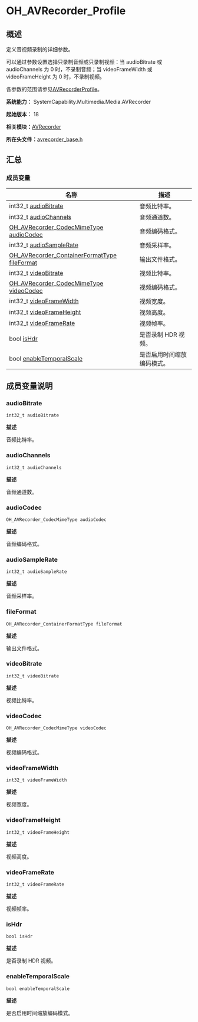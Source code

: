 # OH_AVRecorder_Profile


## 概述

定义音视频录制的详细参数。

可以通过参数设置选择只录制音频或只录制视频：当 audioBitrate 或 audioChannels 为 0 时，不录制音频；当 videoFrameWidth 或 videoFrameHeight 为 0 时，不录制视频。

各参数的范围请参见[AVRecorderProfile](js-apis-media.md#avrecorderprofile9)。

**系统能力：** SystemCapability.Multimedia.Media.AVRecorder

**起始版本：** 18

**相关模块：**[AVRecorder](_a_v_recorder.md)

**所在头文件：**[avrecorder_base.h](avrecorder__base_8h.md)


## 汇总


### 成员变量

| 名称 | 描述 | 
| -------- | -------- |
| int32_t [audioBitrate](#audiobitrate) | 音频比特率。 | 
| int32_t [audioChannels](#audiochannels) | 音频通道数。 | 
| [OH_AVRecorder_CodecMimeType](_a_v_recorder.md#oh_avrecorder_codecmimetype) [audioCodec](#audiocodec) | 音频编码格式。 | 
| int32_t [audioSampleRate](#audiosamplerate) | 音频采样率。 | 
| [OH_AVRecorder_ContainerFormatType](_a_v_recorder.md#oh_avrecorder_containerformattype) [fileFormat](#fileformat) | 输出文件格式。 | 
| int32_t [videoBitrate](#videobitrate) | 视频比特率。 | 
| [OH_AVRecorder_CodecMimeType](_a_v_recorder.md#oh_avrecorder_codecmimetype) [videoCodec](#videocodec) | 视频编码格式。 | 
| int32_t [videoFrameWidth](#videoframewidth) | 视频宽度。 | 
| int32_t [videoFrameHeight](#videoframeheight) | 视频高度。 | 
| int32_t [videoFrameRate](#videoframerate) | 视频帧率。 | 
| bool [isHdr](#ishdr) | 是否录制 HDR 视频。 | 
| bool [enableTemporalScale](#enabletemporalscale) | 是否启用时间缩放编码模式。 | 


## 成员变量说明


### audioBitrate

```
int32_t audioBitrate
```

**描述**

音频比特率。


### audioChannels

```
int32_t audioChannels
```

**描述**

音频通道数。


### audioCodec

```
OH_AVRecorder_CodecMimeType audioCodec
```

**描述**

音频编码格式。


### audioSampleRate

```
int32_t audioSampleRate
```

**描述**

音频采样率。


### fileFormat

```
OH_AVRecorder_ContainerFormatType fileFormat
```

**描述**

输出文件格式。


### videoBitrate

```
int32_t videoBitrate
```

**描述**

视频比特率。


### videoCodec

```
OH_AVRecorder_CodecMimeType videoCodec
```

**描述**

视频编码格式。


### videoFrameWidth

```
int32_t videoFrameWidth
```

**描述**

视频宽度。


### videoFrameHeight

```
int32_t videoFrameHeight
```

**描述**

视频高度。


### videoFrameRate

```
int32_t videoFrameRate
```

**描述**

视频帧率。


### isHdr

```
bool isHdr
```

**描述**

是否录制 HDR 视频。


### enableTemporalScale

```
bool enableTemporalScale
```

**描述**

是否启用时间缩放编码模式。
